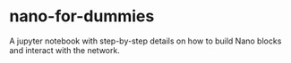# nano-for-dummies
A jupyter notebook with step-by-step details on how to build Nano blocks and interact with the network.
